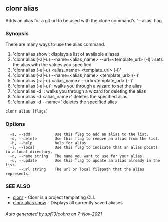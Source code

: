 ## clonr alias

Adds an alias for a git url to be used with the clone command's '--alias' flag

### Synopsis


There are many ways to use the alias command.
1. 'clonr alias show': displays a list of available aliases
2. 'clonr alias (-a|-u) --name=<alias_name> --url=<template_url> (-l)': sets the alias with the values you specified
3. 'clonr alias (-a|-u) <alias_name> <template_url> (-l)'
4. 'clonr alias (-a|-u) --name=<alias_name> <template_url> (-l)'
5. 'clonr alias (-a|-u) <alias_name> --url=<template_url> (-l)'
6. 'clonr alias (-a|-u)': walks you through a wizard to set the alias
7. 'clonr alias -d ': walks you through a wizard for deleting the alias
8. 'clonr alias -d <alias_name>' deletes the specified alias
9. 'clonr alias -d --name=<alias-name>' deletes the specified alias


```
clonr alias [flags]
```

### Options

```
  -a, --add           Use this flag to add an alias to the list.
  -d, --delete        Use this flag to remove an alias from the list.
  -h, --help          help for alias
  -l, --local         Use this flag to indicate that an alias points to a local directory.
  -n, --name string   The name you want to use for your alias.
  -u, --update        Use this flag to update an alias already in the list.
      --url string    The url or local filepath that the alias represents.
```

### SEE ALSO

* [clonr](clonr.md)	 - Clonr is a project templating CLI.
* [clonr alias show](clonr_alias_show.md)	 - Displays all currently saved aliases

###### Auto generated by spf13/cobra on 7-Nov-2021
